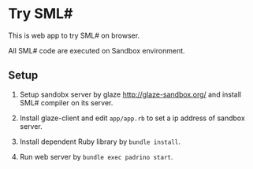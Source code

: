Try SML#
===========

This is web app to try SML# on browser.

All SML# code are executed on Sandbox environment.

Setup
--------------

 1. Setup sandobx server by glaze http://glaze-sandbox.org/ and install SML# compiler on its server.

 2. Install glaze-client and edit `app/app.rb` to set a ip address of sandbox server.

 3. Install dependent Ruby library by `bundle install`.
 
 4. Run web server by `bundle exec padrino start`.

